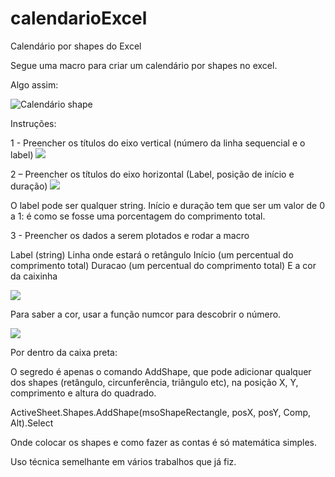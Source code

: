 # calendarioExcel
Calendário por shapes do Excel

Segue uma macro para criar um calendário por shapes no excel.
 
Algo assim:
 
![Calendário shape](https://ferramentasexcelvba.files.wordpress.com/2017/11/image0011.png)

Instruções:
 
1 - Preencher os títulos do eixo vertical
(número da linha sequencial e o label)
 ![](https://ferramentasexcelvba.files.wordpress.com/2017/11/image0022.png)
 
 
2 – Preencher os títulos do eixo horizontal
(Label, posição de início e duração)
![](https://ferramentasexcelvba.files.wordpress.com/2017/11/image0031.png)
 
O label pode ser qualquer string.
Início e duração tem que ser um valor de 0 a 1: é como se fosse uma porcentagem do comprimento total.
 
 
 
 
 
3  - Preencher os dados a serem plotados  e rodar a macro
 
Label (string)
Linha onde estará o retângulo
Início (um percentual do comprimento total)
Duracao (um percentual do comprimento total)
E a cor da caixinha
 
![](https://ferramentasexcelvba.files.wordpress.com/2017/11/image0041.png) 
 
Para saber a cor, usar a função numcor para descobrir o número.
 
 ![](https://ferramentasexcelvba.files.wordpress.com/2017/11/image0051.png)
 
Por dentro da caixa preta:
 
O segredo é apenas o comando AddShape, que pode adicionar qualquer dos shapes (retângulo, circunferência, triângulo etc), na posição X, Y, comprimento e altura do quadrado.
 
ActiveSheet.Shapes.AddShape(msoShapeRectangle, posX, posY, Comp, Alt).Select
 
Onde colocar os shapes e como fazer as contas é só matemática simples.
 
Uso técnica semelhante em vários trabalhos que já fiz.
 
 
